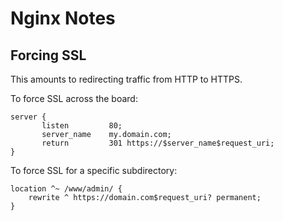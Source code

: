 # Nginx Notes

## Forcing SSL

This amounts to redirecting traffic from HTTP to HTTPS.

To force SSL across the board:

```nginx
server {
       listen         80;
       server_name    my.domain.com;
       return         301 https://$server_name$request_uri;
}
```

To force SSL for a specific subdirectory:

```nginx
location ^~ /www/admin/ {
    rewrite ^ https://domain.com$request_uri? permanent;
}
```
